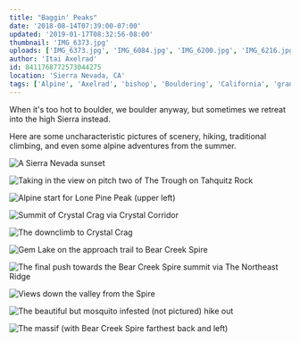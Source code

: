 ```yaml
---
title: "Baggin' Peaks"
date: '2018-08-14T07:39:00-07:00'
updated: '2019-01-17T08:32:56-08:00'
thumbnail: 'IMG_6373.jpg'
uploads: ['IMG_6373.jpg', 'IMG_6084.jpg', 'IMG_6200.jpg', 'IMG_6216.jpg', 'IMG_6222.jpg', 'IMG_6392.jpg', 'IMG_6397.jpg', 'IMG_6397.jpg', 'IMG_6395.jpg', 'IMG_6406.jpg', 'IMG_6408.jpg']
author: 'Itai Axelrad'
id: 8411768772573044275
location: 'Sierra Nevada, CA'
tags: ['Alpine', 'Axelrad', 'bishop', 'Bouldering', 'California', 'granite', 'Mountain', 'peak', 'summit', 'traditional', 'tuolumne', 'yosemite']
---
```


When it's too hot to boulder, we boulder anyway, but sometimes we retreat into the high Sierra instead.

Here are some uncharacteristic pictures of scenery, hiking, traditional climbing, and even some alpine adventures from the summer.

![A Sierra Nevada sunset](uploads/IMG_6373.jpg)

![Taking in the view on pitch two of The Trough on Tahquitz Rock](uploads/IMG_6084.jpg)

![Alpine start for Lone Pine Peak (upper left)](uploads/IMG_6200.jpg)

![Summit of Crystal Crag via Crystal Corridor](uploads/IMG_6216.jpg)

![The downclimb to Crystal Crag](uploads/IMG_6222.jpg)

![Gem Lake on the approach trail to Bear Creek Spire](uploads/IMG_6392.jpg)

![The final push towards the Bear Creek Spire summit via The Northeast Ridge](uploads/IMG_6397.jpg)

![Views down the valley from the Spire](uploads/IMG_6395.jpg)

![The beautiful but mosquito infested (not pictured) hike out](uploads/IMG_6406.jpg)

![The massif (with Bear Creek Spire farthest back and left)](uploads/IMG_6408.jpg)
